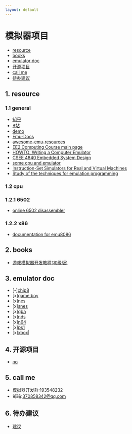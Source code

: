 ```yaml
---
layout: default
---
```



# 模拟器项目
- [resource](#1-resouce)
- [books](#2-books)
- [emulator doc](#3-emulator-doc)
- [开源项目](#4-开源项目)
- [call me](#5-call-me)
- [待办建议](#6-待办建议)
<!-- fence:start -->
## 1. **resource**  
### 1.1 general
 * [知乎](https://www.zhihu.com/people/jim-79-39-91) 
 * [B站](https://space.bilibili.com/3493279404395296)
 * [demo](/docs/demo/index.html)
 * [Emu-Docs](https://github.com/shonumi/Emu-Docs)
 * [awesome-emu-resources](https://github.com/marethyu/awesome-emu-resources)
 * [EE2 Computing Course main page](http://www.ee.ic.ac.uk/pcheung/teaching/ee2_computing/)
 * [HOWTO: Writing a Computer Emulator](http://fms.komkon.org/EMUL8/HOWTO.html)
 * [CSEE 4840 Embedded System Design](https://www.cs.columbia.edu/~sedwards/classes/2016/4840-spring/)
 * [some cpu and emulator](https://www.zophar.net/)
 * [Instruction-Set Simulators for Real and Virtual Machines](http://www.xsim.com/)
 * [Study of the techniques for emulation programming](http://www.xsim.com/papers/Bario.2001.emubook.pdf)
### 1.2 cpu
### 1.2.1 6502 
 * [online 6502 disassembler](https://jborza.com/post/2021-06-08-6502-disassembler/)
### 1.2.2 x86
 * [documentation for emu8086](https://yassinebridi.github.io/asm-docs/help.html)
<!-- fence -->
## 2. **books**
- [游戏模拟器开发教程(初级版)](docs/game_emulator_develop(primary).html)

<!-- fence -->
## 3. **emulator doc**  
 * [-][chip8](docs/chip8/index.html) 
 * [x][game boy](docs/gb/index.html) 
 * [x][nes](docs/nes/index.html) 
 * [x][snes](docs/snes/index.html) 
 * [x][gba](docs/gba/index.html)
 * [x][nds](docs/nds/index.html) 
 * [x][n64](docs/n64/index.html) 
 * [x][ps1](docs/ps1/index.html) 
 * [x][xbox](docs/xbox/index.html)|
<!-- fence -->
## 4. **开源项目**
- [no]()

<!-- fence -->
## 5. **call me**
- 模拟器开发群:193548232
- 邮箱:370858342@qq.com
## 6. **待办建议**
- [建议](docs/advance.html)
<!-- fence:end -->



